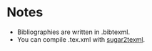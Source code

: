 # Notes
- Bibliographies are written in .bibtexml.
- You can compile .tex.xml with [sugar2texml](https://bitbucket.org/saireya/sugar2texml).
